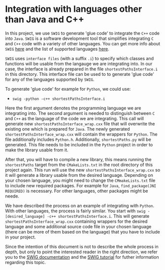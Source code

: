 Integration with languages other than Java and C++
==================================================

In this project, we use `SWIG` to generate 'glue code' to integrate the `C++` code into `Java`. `SWIG` is a software development tool that simplifies integrating `C` and `C++` code with a variety of other languages. You can get more info about `SWIG` [here](http://www.swig.org/index.php) and the list of supported languages [here](http://www.swig.org/compat.html#SupportedLanguages).

`SWIG` uses `interface files` (with a suffix `.i`) to specify which classes and functions will be usable from the langauge we are integrating into. In our case, the interface is already prepared in the file `shortestPathsInterface.i` in this directory. This interface file can be used to to generate 'glue code' for any of the languages supported by `SWIG`.

To generate 'glue code' for example for `Python`, we could use:
* `swig -python -c++ shortestPathsInterface.i`

Here the first argument denotes the programming language we are integrating into. The second argument is needed to distinguish between `C` and `C++` as the language of the code we are integrating. This call will generate new `shortestPathsInterface_wrap.cxx` file that will overwrite the existing one which is prepared for `Java`. The newly generated `shortestPathsInterface_wrap.cxx` will contain the wrappers for `Python`. The file additionally includes `Python.h`. Additionally, `shortestPaths.py` will be generated. This file needs to be included in the `Python` project in order to make the library usable from it.

After that, you will have to compile a new library, this means running the `shortestPaths` target from the `CMakeLists.txt` in the root directory of this project again. This run will use the new `shortestPathsInterface_wrap.cxx` so it will generate a library usable from the desired language. Depending on your chosen language, you might need to change the `CMmakeLists.txt` file to include new required packages. For example for `Java`, `find_package(JNI REQUIRED)` is necessary. For other languages, other packages might be neede.

We have described the process on an example of integrating with `Python`. With other languages, the process is fairly similar. You start with `swig -[desired_language] -c++ shortestPathsInterface.i`. This will generate `shortestPathsInterface_wrap.cxx` containing wrappers for the desired language and some additional source code file in your chosen language (there can be more of them based on the language) that you have to include in your project.

Since the intention of this document is not to describe the whole process in depth, but only to point the interested reader in the right direction, we refer you to the [SWIG documentation](http://www.swig.org/doc.html) and the [SWIG tutorial](http://www.swig.org/tutorial.html) for futher information regarding this topic. 
